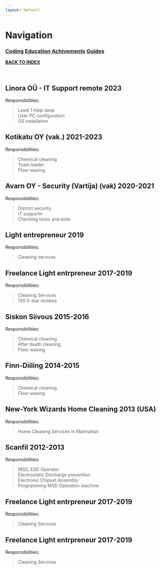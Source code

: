```yaml
---
layout: default
---
```


# Navigation<br>
### **[Coding](Coding.md)   [Education](Education.md)   [Achivements](Achivements.md)   [Guides](Guides.md)**<br>

**[BACK TO INDEX](index.md)**

<br>


## Linora OÜ - IT Support remote 2023
Responsibilities:<br>

> Level 1 Help desk<br>
> User PC configuration<br>
> OS installation<br>

## Kotikatu OY (vak.) 2021-2023
Responsibilities:<br>

> Chemical cleaning<br>
> Team leader<br>
>Floor waxing<br>

## Avarn OY - Security (Vartija) (vak) 2020-2021
Responsibilities:<br>

> District security<br>
> IT supportn<br>
> Checking locks and exits<br>

## Light entrepreneur 2019
Responsibilities:<br>

> Cleaning services<br>

## Freelance Light entrpreneur 2017-2019
Responsibilities:<br>

> Cleaning Services<br>
> 130 5-star reviews<br>


## Siskon Siivous 2015-2016
Responsibilities:<br>

> Chemical cleaning<br>
> After death cleaning<br>
>Floor waxing<br>

## Finn-Diiling 2014-2015
Responsibilities:<br>

> Chemical cleaning<br>
>Floor waxing<br>

## New-York Wizards Home Cleaning 2013 (USA)
Responsibilities:<br>

>Home Cleaning Services in Manhattan<br>

## Scanfil 2012-2013
Responsibilities:<br>

> MSD, ESD Operator<br>
> Electrostatic Discharge prevention<br>
> Electronic Chipset Assembly<br>
> Programming MSD Operation machine<br>

## Freelance Light entrpreneur 2017-2019
Responsibilities:<br>

> Cleaning Services<br>

## Freelance Light entrpreneur 2017-2019
Responsibilities:<br>

> Cleaning Services<br>

